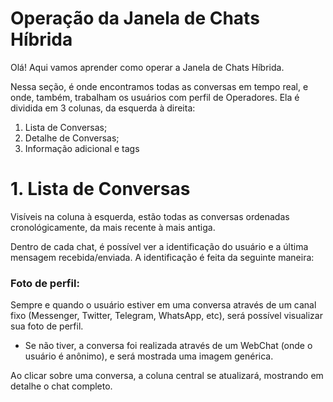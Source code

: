 # Operação da Janela de Chats Híbrida

Olá! Aqui vamos aprender como operar a Janela de Chats Híbrida.

Nessa seção, é onde encontramos todas as conversas em tempo real, e onde, também, trabalham os usuários com perfil de Operadores. Ela é dividida em 3 colunas, da esquerda à direita:

 1. Lista de Conversas;
 2. Detalhe de Conversas;
 3. Informação adicional e tags

# 1. Lista de Conversas
 
 Visíveis na coluna à esquerda, estão todas as conversas ordenadas cronológicamente, da mais recente à mais antiga. 

Dentro de cada chat, é possível ver a identificação do usuário e a última mensagem recebida/enviada. A identificação é feita da seguinte maneira:

### Foto de perfil: 
Sempre e quando o usuário estiver em uma conversa através de um canal fixo (Messenger, Twitter, Telegram, WhatsApp, etc), será possível visualizar sua foto de perfil. 

 - Se não tiver, a conversa foi realizada através de um WebChat (onde o usuário é anônimo), e será mostrada uma imagem genérica.

Ao clicar sobre uma conversa, a coluna central se atualizará, mostrando em detalhe o chat completo. 



<!--stackedit_data:
eyJoaXN0b3J5IjpbODI3ODk5NTA1LC0xNjkwOTQyNjk3LC0xNz
kxODg5MjI2XX0=
-->